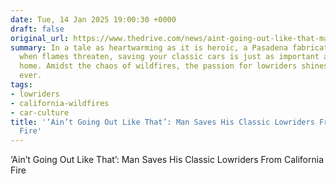 ```yaml
---
date: Tue, 14 Jan 2025 19:00:30 +0000
draft: false
original_url: https://www.thedrive.com/news/aint-going-out-like-that-man-saves-his-classic-lowriders-from-california-fire
summary: In a tale as heartwarming as it is heroic, a Pasadena fabricator proves that
  when flames threaten, saving your classic cars is just as important as saving your
  home. Amidst the chaos of wildfires, the passion for lowriders shines brighter than
  ever.
tags:
- lowriders
- california-wildfires
- car-culture
title: '‘Ain’t Going Out Like That’: Man Saves His Classic Lowriders From California
  Fire'
---
```


‘Ain’t Going Out Like That’: Man Saves His Classic Lowriders From California Fire